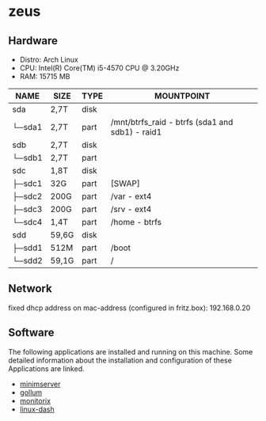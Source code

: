 # zeus

## Hardware

* Distro: Arch Linux
* CPU: Intel(R) Core(TM) i5-4570 CPU @ 3.20GHz
* RAM: 15715 MB

|NAME   |SIZE |TYPE|MOUNTPOINT|
|-------|-----|----|----------|
|sda    | 2,7T|disk||
|└─sda1 | 2,7T|part|/mnt/btrfs_raid - btrfs (sda1 and sdb1) - raid1|
|sdb    | 2,7T|disk||
|└─sdb1 | 2,7T|part||
|sdc    | 1,8T|disk||
|├─sdc1 |  32G|part|[SWAP]|
|├─sdc2 | 200G|part|/var - ext4|
|├─sdc3 | 200G|part|/srv - ext4|
|└─sdc4 | 1,4T|part|/home - btrfs|
|sdd    |59,6G|disk||
|├─sdd1 | 512M|part|/boot|
|└─sdd2 |59,1G|part|/|

## Network

fixed dhcp address on mac-address (configured in fritz.box): 192.168.0.20

## Software

The following applications are installed and running on this machine. Some detailed information about the installation and configuration of these Applications are linked. 

* [minimserver](../applications/minimserver)
* [gollum](../applications/gollum)
* [monitorix](../applications/monitorix)
* [linux-dash](../applications/linux-dash)
